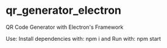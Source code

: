 # qr_generator_electron
QR Code Generator with Electron's Framework

Use:
Install dependencies with: npm i and Run with: npm start
